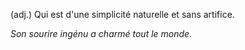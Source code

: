 (adj.) Qui est d'une simplicité naturelle et sans artifice.

*Son sourire ingénu a charmé tout le monde.*